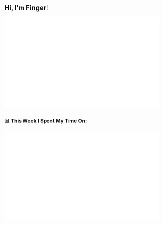 <h2> Hi, I'm Finger!</h2>

<img align="right" src="https://raw.githubusercontent.com/spianmo/github-stats/master/generated/overview.svg#gh-light-mode-only">

<!-- <img align="right" height="160em" src="https://github-readme-stats-eight-theta.vercel.app/api/top-langs/?username=spianmo&layout=compact&langs_count=8&theme=algolia"/>	 -->
	
```go
package main

type Me struct {
	Name   string
	Job    string
	Code   string
	Skills string
}

func main() {
	me := &Me{
		Name:   "Finger",
		Job:    "Client-side Engineer",
		Code:   "Java, Kotlin, C#, Rust and C++ and Others",
		Skills: "Android, Security, Cross-platform client, NLP, CV, ASR ^o^",
	}
	_ = me
}
```


<h3>📊 This Week I Spent My Time On:</h3>
<img align='right' src="https://raw.githubusercontent.com/spianmo/github-stats/master/generated/languages.svg#gh-light-mode-only">

<!--START_SECTION:waka-->

```txt
C++                    8 hrs 36 mins   ██████████░░░░░░░░░░░░░░░   40.12 %
Kotlin                 4 hrs 15 mins   █████░░░░░░░░░░░░░░░░░░░░   19.80 %
Python                 2 hrs 47 mins   ███▒░░░░░░░░░░░░░░░░░░░░░   13.01 %
ObjectiveC             1 hr 37 mins    ██░░░░░░░░░░░░░░░░░░░░░░░   07.60 %
Java                   1 hr 22 mins    █▓░░░░░░░░░░░░░░░░░░░░░░░   06.37 %
```

<!--END_SECTION:waka-->
